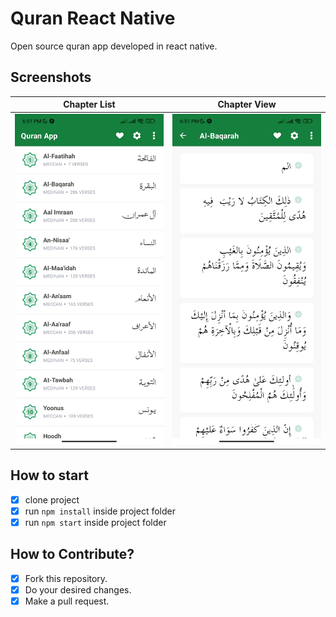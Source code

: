 # Quran React Native
Open source quran app developed in react native.

## Screenshots
|            Chapter List             |            Chapter View             |
|:-----------------------------------:|:-----------------------------------:|
| ![](screenshots/Chapter%20List.jpg) | ![](screenshots/Chapter%20View.jpg) |

## How to start
- [x] clone project
- [x] run `npm install` inside project folder
- [x] run `npm start` inside project folder

## How to Contribute?
- [x] Fork this repository.
- [x] Do your desired changes.
- [x] Make a pull request.
